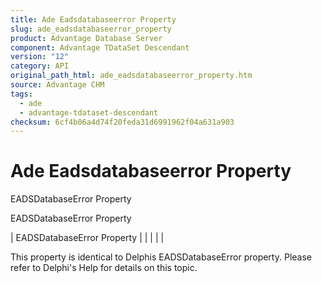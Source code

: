 ```yaml
---
title: Ade Eadsdatabaseerror Property
slug: ade_eadsdatabaseerror_property
product: Advantage Database Server
component: Advantage TDataSet Descendant
version: "12"
category: API
original_path_html: ade_eadsdatabaseerror_property.htm
source: Advantage CHM
tags:
  - ade
  - advantage-tdataset-descendant
checksum: 6cf4b06a4d74f20feda31d6991962f04a631a903
---
```


# Ade Eadsdatabaseerror Property

EADSDatabaseError Property

EADSDatabaseError Property

| EADSDatabaseError Property |  |  |  |  |

This property is identical to Delphis EADSDatabaseError property. Please refer to Delphi's Help for details on this topic.
